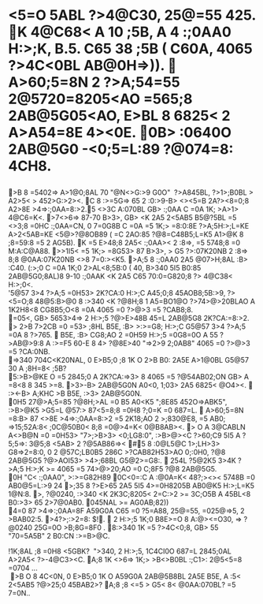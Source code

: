 # <5=O 5ABL ?>4@C30, 25@=55 425. K 4@C68< A 10 ;5B, A 4 :;0AA0 H:>;K, B.5. C65 38 ;5B ( C60A, 4065 ?>4C<0BL AB@0H=>)).  A>60;5=8N 2 ?>A;54=55 2@5<O G0I5 A>720=8205<AO =565;8 2AB@5G05<AO, E>BL 8 6825< 2 A>A54=8E 4><0E. 0B> :0640O 2AB@5G0 -<0;5=L:89 ?@074=8: 4CH8.</p>
>B 8 =5402=> A>1@0;8AL 70 "@N<>G:>9 G0O" &nbsp;?>A845BL, ?>1>;B0BL > A2>5< > 452>G:>2><. C 8 :>=5G=> 65 2 :0:>9-B> <><5=B 2A?><8=0;8 A2>8E >4=>:;0AA=8:>2.5 <>3C A:070BL GB> :;0AA C =0A 1K; >A>1> 4@C6=K<. >7<>6=> 87-70 B>3>, GB> <K 2A5 2<5AB5 B5@?5BL =5 <>3;8 =0HC :;0AA=CN, 0 7=0G8B C =0A =5 1K;> =8:0:8E ?>A;5H:>;L=KE A>2<5AB=KE <5@>?@8OB89 ( =C 2AO:85 ?@8=C48B5;L=K5 A1>@K 8 ;8=59:8 =5 2 AG5B). K =5 E>48;8 2A5< :;0AA>< 2 :8=>, =5 5748;8 =0 M:A:C@A88. >>1I5< =5 1K;> =8G53> 87 B>3>, > G5 ?>:07K20NB 2 :8=> 8;8 @0AA:07K20NB <>8 7=0:><K5. >A;5 8 :;0AA0 2A5 @07>H;8AL :B> :C40. (:>;0 C =0A 1K;0 2>AL<8;5B:0 ( 40, B>340 5I5 B0:85 2AB@5G0;8AL)8 9-10 :;0AAK <K 2A5 C65 70:0=G820;8 ?> 4@C38< H:>;0<.<br>
'5@57 3>4 ?>A;5 =0H53> 2K?CA:0 H:>;C A45;0;8 45AOB8;5B:>9, ?><5=O;8 48@5:B>@0 8 :>340 <K ?@8H;8 1 A5=BO1@O ?>74>@>20BLAO A 1K2H8<8 CG8B5;O<8 =0A 4065 =0 ?>@>3 =5 ?CAB8;8.<br>
=05<, GB> 5653>4=> 2 H:>;5 ?@>E>48B 45=L 2AB@5G8 2K?CA:=8:>2. > 2>B 7>2CB =0 =53> ;8HL B5E, :B> >:>=G8; H:>;C G5@57 3>4 ?>A;5 =0A 8 ?>765.  B5E, :B> CG8;AO 2 =0H59 H:>;5 =0G8=0O A 55 ?>AB@>9:8 A :>=F5 60-E 8 4> ?@8E>40 "=>2>9 2;0AB8" 4065 =0 ?>@>3 =5 ?CA:0NB.<br>
=>340 704C<K20NAL, 0 E>B5;0 ;8 1K O 2>B B0: 2A5E A>1@0BL G5@57 30 A ;8H=8< ;5B?<br>
5:>B>@KE O =5 2845;0 A 2K?CA:=>3> 8 4065 =5 ?@54AB02;ON GB> A =8<8 8 345 >=8. >3>-B> 2AB@5G0N A0<0, 1;03> 2A5 6825< @O4><.  :><-B> A;KHC >B B5E, :>3> 2AB@5G0N.<br>
0H5 27@>A;5=85 ?@8H;>AL =0 B5 A0<K5 ";8E85 452O=>ABK5", :>B>@K5 >G5=L @57:> 87<5=8;8 =0H8 ?;0=K =0 687=L.  A>60;5=8N =8:B> 87 <>8E >4=>:;0AA=8:>2 =5 2K18;AO 2 >;830@E8, =5 AB0; =>15;52A:8< ;0C@50B0< 8;8 =0@>4=K< 0@B8AB><. > O A 3@CABLN A<>B@N =0 =0H53> "7>;>B>3> <0;LG8:0", :>B>@><C ?>60;C9 5I5 A ?5;5=>: 3@5;8 <5AB> 2 ?@5AB86=>< #5 8 :0@L5@C 1>;LH>3> G8=>2=8:0, 0 2 @57C;LB0B5 286C >?CAB82H53>AO 0;:0H0, ?@8 2AB@5G5 ?@>AOI53> >4>;68BL G5@2>=G8:.  254L ?5@2K5 3>4K ?>A;5 H:>;K >= 4065 =5 74>@>20;AO =0 C;8F5 ?@8 2AB@5G5.<br>
0H "C< :;0AA0", >:>=G82H89 0C<0=:C A :@0A=K< 48?;><>< 5748B =0 AB0@5=L:>9 24 >;35 8 ?>E>65 2A5 5I5 4>=0H8205B AB0@K5 H:>;L=K5 1@N:8. >, ?@0240, :>340 <K 2K3C;8205< 2=C:>2 >= 3C;O5B A 45BL<8 B0:>3> 65 2>7@0AB0. 045NAL >= AG0AB;82))<br>
4=0 87 >4=>:;0AA=8F A59G0A C65 =0 ?5=A88, 25@=55, =025@=>5, 2 >BAB02:5. >4?>;:>2=8: $!.  2 H:>;5 1K;0 B8E>=O 8 A:@><=O30, => ?@0240 25G=0O >B;8G=8F0 . 8:>340 1K =5 ?>4C<0;8, GB> 55 "70=5A5B" 2 B0:CN :>=B>@C.</p>
!1K;8AL ;8 =0H8 <5GBK? &nbsp;">340, 2 H:>;5, 1C4CI0O 687=L 2845;0AL A>2A5< ?>-4@C3><C. A;8 1K <>6=> 1K;> >B<>B0BL :;C1>: 2@5<5=8 =0704 ...<br>
 &nbsp;>B O 8 4C<0N, 0 E>B5;0 1K O A59G0A 2AB@5B8BL 2A5E B5E, A :5< 2<5AB5 ?@>25;0 45BAB2>? A;8 ;8 <=5 > G5< 8< @0AA:070BL? =5 7=0N..